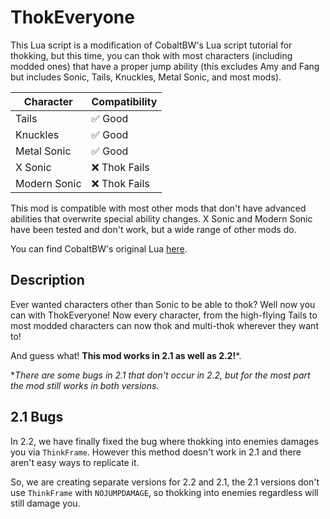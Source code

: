 # ThokEveryone
This Lua script is a modification of CobaltBW's Lua script tutorial for thokking, but this time, you can thok with most characters (including modded ones) that have a proper jump ability (this excludes Amy and Fang but includes Sonic, Tails, Knuckles, Metal Sonic, and most mods).

| Character | Compatibility |
|------------|------------------
| Tails          | ✅ Good        |
| Knuckles   | ✅ Good   |
| Metal Sonic | ✅ Good        | 
| X Sonic | ❌ Thok Fails  | 
| Modern Sonic | ❌ Thok Fails  |

This mod is compatible with most other mods that don't have advanced abilities that overwrite special ability changes. X Sonic and Modern Sonic have been tested and don't work, but 
a wide range of other mods do.

You can find CobaltBW's original Lua [here](https://mb.srb2.org/threads/lua-thok-scripting-example.30555/).

## Description
Ever wanted characters other than Sonic to be able to thok? Well now you can with ThokEveryone! Now every character, from the high-flying Tails to most modded characters
can now thok and multi-thok wherever they want to!

And guess what! **This mod works in 2.1 as well as 2.2!***.

**There are some bugs in 2.1 that don't occur in 2.2, but for the most part the mod still works in both versions.*

## 2.1 Bugs
In 2.2, we have finally fixed the bug where thokking into enemies damages you via `ThinkFrame`. However this method doesn't work in 2.1 and
there aren't easy ways to replicate it.

So, we are creating separate versions for 2.2 and 2.1, the 2.1 versions don't use `ThinkFrame` with `NOJUMPDAMAGE`, so thokking into enemies regardless will still damage you.
